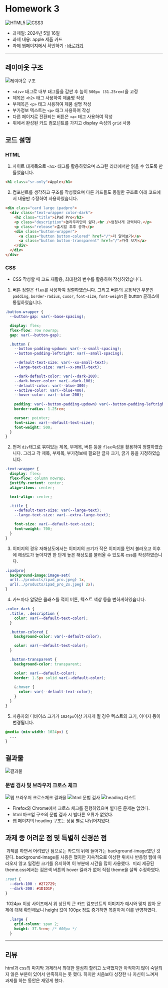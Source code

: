 # Homework 3
<img src="https://img.shields.io/badge/html5-E34F26?style=for-the-badge&logo=HTML5&logoColor=white" alt="HTML5"> <img src="https://img.shields.io/badge/CSS3-1572B6?style=for-the-badge&logo=css3&logoColor=white" alt="CSS3">
- 과제일: 2024년 5월 16일
- 과제 내용: apple 제품 카드
- 과제 웹페이지에서 확인하기 : [<u>바로가기</u>](https://jaehwan-space.github.io/html_css-homework/apple/apple.html)
***

## 레이아웃 구조
<img src="./md-images/layout.jpg" alt="레이아웃 구조">

- ```<div>``` 태그로 내부 태그들을 감싼 후 높이 ```500px (31.25rem)```을 고정
- 제목은 ```<h2>``` 태그 사용하여 제품명 작성
- 부제목은 ```<p>``` 태그 사용하여 제품 설명 작성
- 부가정보 텍스트는 ```<p>``` 태그 사용하여 작성
- 다른 페이지로 전환되는 버튼은 ```<a>``` 태그 사용하여 작성
- 위에서 완성된 카드 컴포넌트를 가지고 display 속성의 ```grid``` 사용

## 코드 설명

### HTML
1. 사이트 대제목으로 ```<h1>``` 태그를 활용하였으며 스크린 리더에서만 읽을 수 있도록 만들었습니다.
```html
<h1 class="sr-only">Apple</h1>
```

2. 컴포넌트를 생각하고 구조를 작성였으며 다른 카드들도 동일한 구조로 아래 코드에서 내용만 수정하여 사용하였습니다.
```html
<div class="card large ipadpro">
  <div class="text-wrapper color-dark">
    <h2 class="title">iPad Pro</h2>
    <p class="description">놀라우리만치 얇다.<br />엄청나게 강력하다.</p>
    <p class="release">출시일 추후 공개</p>
    <div class="button-wrapper">
      <a class="button button-colored" href="/">더 알아보기</a>
      <a class="button button-transparent" href="/">가격 보기</a>
    </div>
  </div>
</div>
```

### CSS
- CSS 작성할 때 코드 재활용, 최대한의 변수를 활용하여 작성하였습니다.
1. 버튼 정렬은 ```flex```를 사용하여 정렬하였습니다. 그리고 버튼의 공통적인 부분인 ```padding```, ```border-radius```, ```cusor```, ```font-size```, ```font-weight```을 button 클래스에 통일하였습니다.
```css
.button-wrapper {
  --button-gap: var(--base-spacing);

  display: flex;
  flex-flow: row nowrap;
  gap: var(--button-gap);

  .button {
    --button-padding-updown: var(--x-small-spacing);
    --button-padding-leftright: var(--small-spacing);

    --default-text-size: var(--xx-small-text);
    --large-text-size: var(--x-small-text);

    --dark-default-color: var(--dark-200);
    --dark-hover-color: var(--dark-100);
    --default-color: var(--blue-300);
    --active-color: var(--blue-400);
    --hover-color: var(--blue-200);
  
    padding: var(--button-padding-updown) var(--button-padding-leftright);
    border-radius: 1.25rem;

    cursor: pointer;
    font-size: var(--default-text-size);
    font-weight: 500;
  }
}
```

2. 먼저 ```div```태그로 묶여있는 제목, 부제목, 버튼 등을 ```flex```속성을 활용하여 정렬하였습니다. 그리고 각 제목, 부제목, 부가정보에 필요한 글자 크기, 굵기 등을 지정하였습니다.
```css
.text-wrapper {
  display: flex;
  flex-flow: column nowrap;
  justify-content: center;
  align-items: center;

  text-align: center;

  .title {
    --default-text-size: var(--large-text);
    --large-text-size: var(--extra-large-text);

    font-size: var(--default-text-size);
    font-weight: 700;
  }
}
```

3. 이미지의 경우 저해상도에서는 이미지의 크기가 작은 이미지를 먼저 불러오고 이후에 해상도가 높아지면 한 단계 높은 해상도를 불러올 수 있도록 css를 작성하였습니다.
```css
.ipadpro{
  background-image:image-set(
  url(../products/ipad_pro.jpeg) 1x, 
  url(../products/ipad_pro_2x.jpeg) 2x);
}
```

4. 카드마다 알맞은 클래스를 적어 버튼, 텍스트 색상 등을 변하게하였습니다.
```css
.color-dark {
  .title, .description {
    color: var(--default-text-color);
  }

  .button-colored {
    background-color: var(--default-color);

    color: var(--default-text-color);
  }

  .button-transparent {
    background-color: transparent;

    color: var(--default-color);
    border: 1.5px solid var(--default-color);
  
    &:hover {
      color: var(--default-text-color);
    }
  }
}
```

5. 사용자의 디바이스 크기가 ```1024px```이상 커지게 될 경우 텍스트의 크기, 이미지 등이 변경됩니다.
```css
@media (min-width: 1024px) {
  ...
}
```

## 결과물
<img src="./md-images/result.png" alt="결과물">

### 문법 검사 및 브라우저 크로스 체크
<img src="./md-images/browser-crosscheck.png" alt="웹 브라우저 크로스체크 결과물">
<img src="./md-images/html-grammer.png" alt="html 문법 검사">
<img src="./md-images/headings.png" alt="heading 리스트">

- Firefox와 Chrome에서 크로스 체크를 진행하였으며 별다른 문제는 없었다.
- html 마크업 구조의 문법 검사 시 별다른 오류가 없었다.
- 웹 페이지의 heading 구조는 상품 별로 나뉘어져있다.

## 과제 중 어려운 점 및 특별히 신경쓴 점
&nbsp;과제를 하면서 어려웠던 점으로는 카드의 뒤에 들어가는 background-image였던 것 같다. background-image를 사용은 했지만 지속적으로 이상한 위치나 반응형 웹에 따라오지 않고 일정한 크기를 유지하여 이 부분에 시간을 많이 사용했다.
&nbsp;미리 제공된 theme.css에서는 검은색 버튼의 hover 컬러가 없어 직접 theme을 살짝 수정하였다.
```css
:root {
  --dark-100 : #272729;
  --dark-200: #1D1D1F;
}
```
&nbsp;1024px 이상 사이즈에서 위 상단의 큰 카드 컴포넌트의 이미지가 예시와 맞지 않아 문제에 대해 확인해보니 height 값이 100px 정도 증가하면 똑같아져 이를 반영하였다.
```css
  .large {
    grid-column: span 2;
    height: 37.5rem; /* 600px */
  }
```

***
## 리뷰
html과 css의 마지막 과제라서 최대한 열심히 할려고 노력했지만 아직까지 많이 숙달되지 않은 부분이 있어서 만족하지는 못 했다. 하지만 처음보다 성장한 나 자신이 느껴져 과제를 하는 동안은 재밌게 했다.
